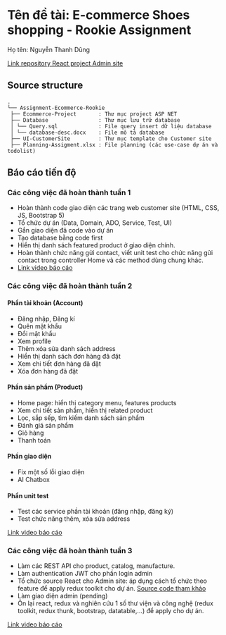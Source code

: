 # Tên đề tài: E-commerce Shoes shopping - Rookie Assignment
Họ tên: Nguyễn Thanh Dũng

[Link repository React project Admin site](https://github.com/dung812/Assignment-AdminSite.git)


## Source structure

```
.
└── Assignment-Ecommerce-Rookie 
 ├── Ecommerce-Project       : Thư mục project ASP NET
 ├── Database                : Thư mục lưu trữ database  
 │ └── Query.sql             : File query insert dữ liệu database	
 │ └── database-desc.docx    : File mô tả database		    
 ├── UI-CustomerSite         : Thư mục template cho Customer site   
 ├── Planning-Assigment.xlsx : File planning (các use-case dự án và todolist)  
```

## Báo cáo tiến độ
### Các công việc đã hoàn thành tuần 1
-   Hoàn thành code giao diện các trang web customer site (HTML, CSS, JS, Bootstrap 5)
-   Tổ chức dự án (Data, Domain, ADO, Service, Test, UI)
-   Gắn giao diện đã code vào dự án
-   Tạo database bằng code first
-   Hiển thị danh sách featured product ở giao diện chính.
-   Hoàn thành chức năng gửi contact, viết unit test cho chức năng gửi contact trong controller Home và các method dùng chung khác.
-   [Link video báo cáo](https://drive.google.com/file/d/1cfAIukiLZ9YRDP_9ZwkcsvacRjjAJV-r/view?usp=sharing)


### Các công việc đã hoàn thành tuần 2
#### Phần tài khoản (Account)
-   Đăng nhập, Đăng kí
-   Quên mật khẩu
-   Đổi mật khẩu
-   Xem profile
-   Thêm xóa sửa danh sách address
-   Hiển thị danh sách đơn hàng đã đặt
-   Xem chi tiết đơn hàng đã đặt
-   Xóa đơn hàng đã đặt
#### Phần sản phẩm (Product)
-   Home page: hiển thị category menu, features products
-   Xem chi tiết sản phẩm, hiển thị related product
-   Lọc, sắp sếp, tìm kiếm danh sách sản phẩm
-   Đánh giá sản phẩm
-   Giỏ hàng
-   Thanh toán
#### Phần giao diện
-   Fix một số lỗi giao diện
-   AI Chatbox
#### Phần unit test 
-   Test các service phần tài khoản (đăng nhập, đăng ký)
-   Test chức năng thêm, xóa sửa address

[Link video báo cáo](https://drive.google.com/file/d/1A6vrJZ1nJ000_xp1ocVzGCFBkszvksx3/view?usp=sharing)

### Các công việc đã hoàn thành tuần 3
-   Làm các REST API cho product, catalog, manufacture.
-   Làm authentication JWT cho phần login admin
-   Tổ chức source React cho Admin site: áp dụng cách tổ chức theo feature để apply redux toolkit cho dự án. [Source code tham khảo](https://github.com/paulnguyen-mn/redux-photo-app.git)
-   Làm giao diện admin (pending)
-   Ôn lại react, redux và nghiên cứu 1 số thư viện và công nghệ (redux toolkit, redux thunk, bootstrap, datatable,…) để apply cho dự án.

[Link video báo cáo](https://drive.google.com/file/d/1wSL15zItw5dh8VewHfaD1hujCH0X0rF5/view?usp=sharing)

